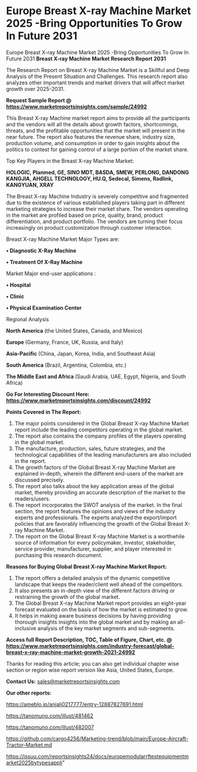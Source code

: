 # Europe Breast X-ray Machine Market 2025 -Bring Opportunities To Grow In Future 2031
Europe Breast X-ray Machine Market 2025 -Bring Opportunities To Grow In Future 2031
<strong>Breast X-ray Machine Market Research Report 2031</strong>

The Research Report on Breast X-ray Machine Market is a Skillful and Deep Analysis of the Present Situation and Challenges. This research report also analyzes other important trends and market drivers that will affect market growth over 2025-2031.

<strong>Request Sample Report @ <a href=https://www.marketreportsinsights.com/sample/24992>https://www.marketreportsinsights.com/sample/24992</a></strong>

This Breast X-ray Machine market report aims to provide all the participants and the vendors will all the details about growth factors, shortcomings, threats, and the profitable opportunities that the market will present in the near future. The report also features the revenue share, industry size, production volume, and consumption in order to gain insights about the politics to contest for gaining control of a large portion of the market share.

Top Key Players in the Breast X-ray Machine Market:

<strong>HOLOGIC, Planmed, GE, SINO MDT, BASDA, SMEW, PERLONG, DANDONG KANGJIA, AHGELL TECHNOLOGY, HU.Q, Sedecal, Simens, Radlink, KANGYUAN, XRAY</strong>

The Breast X-ray Machine Industry is severely competitive and fragmented due to the existence of various established players taking part in different marketing strategies to increase their market share. The vendors operating in the market are profiled based on price, quality, brand, product differentiation, and product portfolio. The vendors are turning their focus increasingly on product customization through customer interaction.

Breast X-ray Machine Market Major Types are:

<strong>• Diagnostic X-Ray Machine

• Treatment Of X-Ray Machine</strong>

Market Major end-user applications :

<strong>• Hospital

• Clinic

• Physical Examination Center</strong>

Regional Analysis

</u><strong><b>North America</b></strong> (the United States, Canada, and Mexico)

<strong><b>Europe </b></strong>(Germany, France, UK, Russia, and Italy)

<strong><b>Asia-Pacific</b></strong> (China, Japan, Korea, India, and Southeast Asia)

<strong><b>South America</b></strong> (Brazil, Argentina, Colombia, etc.)

<strong><b>The Middle East and Africa</b></strong> (Saudi Arabia, UAE, Egypt, Nigeria, and South Africa)

<strong>Go For Interesting Discount Here: <a href=https://www.marketreportsinsights.com/discount/24992>https://www.marketreportsinsights.com/discount/24992</a></strong>

<strong>Points Covered in The Report:</strong>
<ol>
  <li>The major points considered in the Global Breast X-ray Machine Market report include the leading competitors operating in the global market.</li>
  <li>The report also contains the company profiles of the players operating in the global market.</li>
  <li>The manufacture, production, sales, future strategies, and the technological capabilities of the leading manufacturers are also included in the report.</li>
  <li>The growth factors of the Global Breast X-ray Machine Market are explained in-depth, wherein the different end-users of the market are discussed precisely.</li>
  <li>The report also talks about the key application areas of the global market, thereby providing an accurate description of the market to the readers/users.</li>
  <li>The report incorporates the SWOT analysis of the market. In the final section, the report features the opinions and views of the industry experts and professionals. The experts analyzed the export/import policies that are favorably influencing the growth of the Global Breast X-ray Machine Market.</li>
  <li>The report on the Global Breast X-ray Machine Market is a worthwhile source of information for every policymaker, investor, stakeholder, service provider, manufacturer, supplier, and player interested in purchasing this research document.</li>
</ol>
<strong>Reasons for Buying Global Breast X-ray Machine Market Report:</strong>

<ol>
  <li>The report offers a detailed analysis of the dynamic competitive landscape that keeps the reader/client well ahead of the competitors.</li>
  <li>It also presents an in-depth view of the different factors driving or restraining the growth of the global market.</li>
  <li>The Global Breast X-ray Machine Market report provides an eight-year forecast evaluated on the basis of how the market is estimated to grow.</li>
  <li>It helps in making aware business decisions by having providing thorough insights insights into the global market and by making an all-inclusive analysis of the key market segments and sub-segments.</li>
</ol>
<strong>Access full Report Description, TOC, Table of Figure, Chart, etc. @ <a href=https://www.marketreportsinsights.com/industry-forecast/global-breast-x-ray-machine-market-growth-2021-24992>https://www.marketreportsinsights.com/industry-forecast/global-breast-x-ray-machine-market-growth-2021-24992</a></strong>


Thanks for reading this article; you can also get individual chapter wise section or region wise report version like Asia, United States, Europe.

<strong>Contact Us:</strong>
sales@marketreportsinsights.com

<strong>Our other reports:</strong>

<a href=https://ameblo.jp/anjali0217777/entry-12887827691.html>https://ameblo.jp/anjali0217777/entry-12887827691.html</a>

<a href=https://tanomuno.com/illust/481462>https://tanomuno.com/illust/481462</a>

<a href=https://tanomuno.com/illust/482007>https://tanomuno.com/illust/482007</a>

<a href=https://github.com/cargo4256/Marketing-trend/blob/main/Europe-Aircraft-Tractor-Market.md>https://github.com/cargo4256/Marketing-trend/blob/main/Europe-Aircraft-Tractor-Market.md</a>

<a href=https://issuu.com/reportsinsights24/docs/europemodularrftestequipmentmarket2025bytypesappli>https://issuu.com/reportsinsights24/docs/europemodularrftestequipmentmarket2025bytypesappli</a>"
